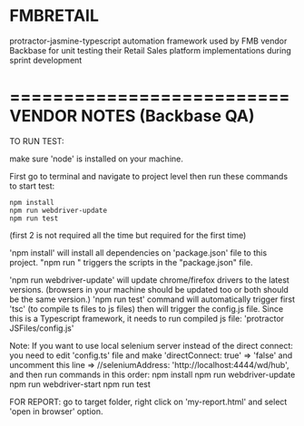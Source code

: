 # FMBRETAIL

protractor-jasmine-typescript automation framework used by FMB vendor Backbase for unit testing their Retail Sales platform implementations during sprint development

==========================
VENDOR NOTES (Backbase QA)
==========================
TO RUN TEST:

make sure 'node' is installed on your machine.

First go to terminal and navigate to project level then run these commands to start test:

    npm install
    npm run webdriver-update
    npm run test
(first 2 is not required all the time but required for the first time)

'npm install' will install all dependencies on 'package.json' file to this project.
"npm run <any script name>" triggers the scripts in the "package.json" file.

'npm run webdriver-update' will update chrome/firefox drivers to the latest versions.
 (browsers in your machine should be updated too or both should be the same version.)
'npm run test' command will automatically trigger first 'tsc' (to compile ts files to js files)
                then will trigger the config.js file.
                Since this is a Typescript framework, it needs to run compiled js file: 'protractor JSFiles/config.js'

Note: If you want to use local selenium server instead of the direct connect:
you need to edit 'config.ts' file and make
'directConnect: true' => 'false' and
uncomment this line => //seleniumAddress: 'http://localhost:4444/wd/hub',
and then run commands in this order:
        npm install
        npm run webdriver-update
        npm run webdriver-start
        npm run test

FOR REPORT:
go to target folder, right click on 'my-report.html' and select 'open in browser' option.
